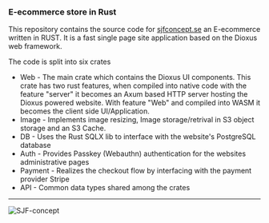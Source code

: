### E-ecommerce store in Rust ###

This repository contains the source code for [sjfconcept.se](https://www.sjfconcept.se) an E-ecommerce 
written in RUST. It is a fast single page site application based on the Dioxus web framework.

The code is split into six crates
* Web - The main crate which contains the Dioxus UI components. This crate has two rust features,
 when compiled into native code with the feature "server" it becomes an Axum based HTTP server hosting
the Dioxus powered website. With feature "Web" and compiled into WASM it becomes the client side UI/Application.
* Image - Implements image resizing, Image storage/retrival in S3 object storage and an S3 Cache.
* DB - Uses the Rust SQLX lib to interface with the website's PostgreSQL database
* Auth - Provides Passkey (Webauthn) authentication for the websites administrative pages
* Payment - Realizes the checkout flow by interfacing with the payment provider Stripe
* API - Common data types shared among the crates




---
![SJF-concept](https://github.com/user-attachments/assets/7d0243df-07de-4f56-8d47-c7c9e317080d)
